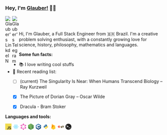 ### Hey, I'm [Glauber!](https://glauber.in) 👋🏻

<a href="https://www.linkedin.com/in/glaubertecinfo/">
  <img align="left" alt="Glauber's LinkdeIN" width="22px" src="https://cdn.jsdelivr.net/npm/simple-icons@v3/icons/linkedin.svg" />
</a>
<a href="https://t.me/ziondev">
  <img align="left" alt="Glauber's Telegram" width="22px" src="https://cdn.jsdelivr.net/npm/simple-icons@v3/icons/telegram.svg" />
</a>

<br />
<br />

Hi, I'm Glauber, a Full Stack Engineer from 🇧🇷 Brazil. I'm a creative problem solving enthusiast, with a constantly growing love for science, history, philosophy, mathematics and languages.
  
**Some fun facts:**

<!-- - 🌱 I'm currently building an autonomous garden project on Arduino
- 🚀 I’m learning Go -->
- 📚 I love writing cool stuffs
- 🦇 Recent reading list: 
    - [ ] (current) The Singularity Is Near: When Humans Transcend Biology – Ray Kurzweil
    - [x] The Picture of Dorian Gray – Oscar Wilde
    - [x] Dracula - Bram Stoker


**Languages and tools:**  

<code><img height="20" src="https://raw.githubusercontent.com/github/explore/80688e429a7d4ef2fca1e82350fe8e3517d3494d/topics/javascript/javascript.png"></code>
<code><img height="20" src="https://raw.githubusercontent.com/github/explore/80688e429a7d4ef2fca1e82350fe8e3517d3494d/topics/react/react.png"></code>
<code><img height="20" src="https://raw.githubusercontent.com/github/explore/5c058a388828bb5fde0bcafd4bc867b5bb3f26f3/topics/graphql/graphql.png"></code>
<code><img height="20" src="https://raw.githubusercontent.com/github/explore/80688e429a7d4ef2fca1e82350fe8e3517d3494d/topics/nodejs/nodejs.png"></code>
<code><img height="20" src="https://raw.githubusercontent.com/github/explore/80688e429a7d4ef2fca1e82350fe8e3517d3494d/topics/cpp/cpp.png"></code>
<code><img height="20" src="https://raw.githubusercontent.com/github/explore/80688e429a7d4ef2fca1e82350fe8e3517d3494d/topics/python/python.png"></code>
<code><img height="20" src="https://raw.githubusercontent.com/github/explore/80688e429a7d4ef2fca1e82350fe8e3517d3494d/topics/firebase/firebase.png"></code>
<code><img height="20" src="https://raw.githubusercontent.com/github/explore/80688e429a7d4ef2fca1e82350fe8e3517d3494d/topics/git/git.png"></code>
<code><img height="20" src="https://raw.githubusercontent.com/github/explore/80688e429a7d4ef2fca1e82350fe8e3517d3494d/topics/terminal/terminal.png"></code>


<!-- 
![Glauber github stats](https://github-readme-stats.vercel.app/api?username=glaubermagal&show_icons=true&hide_border=true)
-->
